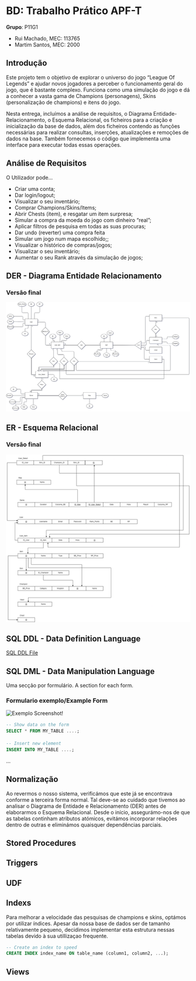 # BD: Trabalho Prático APF-T

**Grupo**: P11G1
- Rui Machado, MEC: 113765
- Martim Santos, MEC: 2000


## Introdução
 
Este projeto tem o objetivo de explorar o universo do jogo “League Of Legends” e ajudar novos jogadores a perceber o funcionamento geral do jogo, que é bastante complexo. Funciona como uma simulação do jogo e dá a conhecer a vasta gama de Champions (personagens), Skins (personalização de champions) e itens do jogo. 

Nesta entrega, incluímos a análise de requisitos, o Diagrama Entidade-Relacionamento, o Esquema Relacional, os ficheiros para a criação e inicialização da base de dados, além dos ficheiros contendo as funções necessárias para realizar consultas, inserções, atualizações e remoções de dados na base. Também fornecemos o código que implementa uma interface para executar todas essas operações.


## ​Análise de Requisitos 

O Utilizador pode…
- Criar uma conta;
- Dar login/logout;
- Visualizar o seu inventário;
- Comprar Champions/Skins/Items;
- Abrir Chests (item), e resgatar um item surpresa;
- Simular a compra da moeda do jogo com dinheiro “real”;
- Aplicar filtros de pesquisa em todas as suas procuras;
- Dar undo (reverter) uma compra feita
- Simular um jogo num mapa escolhido;;
- Visualizar o histórico de compras/jogos;
- Visualizar o seu inventário;
- Aumentar o seu Rank através da simulação de jogos;


## DER - Diagrama Entidade Relacionamento

### Versão final

![DER Diagram!](DER.png "AnImage")

## ER - Esquema Relacional

### Versão final

![ER Diagram!](MR.png "AnImage")


## ​SQL DDL - Data Definition Language

[SQL DDL File](sql/01_ddl.sql "SQLFileQuestion")

## SQL DML - Data Manipulation Language

Uma secção por formulário.
A section for each form.

### Formulario exemplo/Example Form

![Exemplo Screenshot!](screenshots/screenshot_1.jpg "AnImage")

```sql
-- Show data on the form
SELECT * FROM MY_TABLE ....;

-- Insert new element
INSERT INTO MY_TABLE ....;
```

...

## Normalização


Ao revermos o nosso sistema, verificámos que este já se encontrava conforme a terceira forma normal. Tal deve-se ao cuidado que tivemos ao analisar o Diagrama de Entidade e Relacionamento (DER) antes de elaborarmos o Esquema Relacional. Desde o início, assegurámo-nos de que as tabelas continham atributos atómicos, evitámos incorporar relações dentro de outras e eliminámos quaisquer dependências parciais.

## Stored Procedures

## Triggers

## UDF

## Indexs

Para melhorar a velocidade das pesquisas de champions e skins, optámos por utilizar índices. Apesar da nossa base de dados ser de tamanho relativamente pequeno, decidimos implementar esta estrutura nessas tabelas devido à sua utillizaçao frequente.

```sql
-- Create an index to speed
CREATE INDEX index_name ON table_name (column1, column2, ...);
```

## Views







 